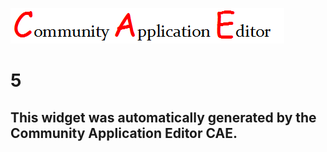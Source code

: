 ![CAE](https://github.com/GHProjectsTest/CAE-Deployment-Temp/blob/gh-pages/frontendComponent-5/img/logo.png)  

5
===================


This widget was automatically generated by the Community Application Editor CAE.  
---------------
